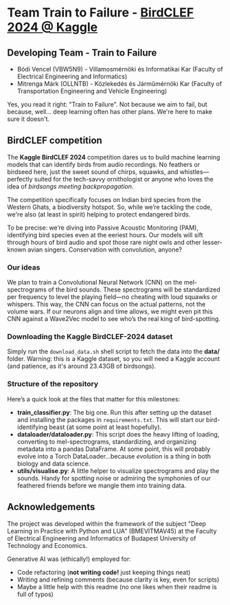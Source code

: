 # Team Train to Failure - [BirdCLEF 2024 @ Kaggle](https://www.kaggle.com/competitions/birdclef-2024)

## Developing Team - Train to Failure

 - Bódi Vencel (VBW5N9) - Villamosmérnöki és Informatikai Kar (Faculty of Electrical Engineering and Informatics)
 - Mitrenga Márk (OLLNTB) - Közlekedés és Járműmérnöki Kar (Faculty of Transportation Engineering and Vehicle Engineering)

Yes, you read it right: "Train to Failure". Not because we aim to fail, but because, well... deep learning often has other plans. We're here to make sure it doesn't.

## BirdCLEF competition

The **Kaggle BirdCLEF 2024** competition dares us to build machine learning models that can identify birds from audio recordings. No feathers or birdseed here, just the sweet sound of chirps, squawks, and whistles—perfectly suited for the tech-savvy ornithologist or anyone who loves the idea of *birdsongs meeting backpropagation*.

The competition specifically focuses on Indian bird species from the Western Ghats, a biodiversity hotspot. So, while we’re tackling the code, we're also (at least in spirit) helping to protect endangered birds. 

To be precise: we’re diving into Passive Acoustic Monitoring (PAM), identifying bird species even at the eeriest hours. Our models will sift through hours of bird audio and spot those rare night owls and other lesser-known avian singers. Conservation with convolution, anyone?

### Our ideas

We plan to train a Convolutional Neural Network (CNN) on the mel-spectrograms of the bird sounds. These spectrograms will be standardized per frequency to level the playing field—no cheating with loud squawks or whispers. This way, the CNN can focus on the actual patterns, not the volume wars. If our neurons align and time allows, we might even pit this CNN against a Wave2Vec model to see who’s the real king of bird-spotting. 

### Downloading the Kaggle BirdCLEF-2024 dataset

Simply run the `download_data.sh` shell script to fetch the data into the **data/** folder. Warning: this is a Kaggle dataset, so you will need a Kaggle account (and patience, as it's around 23.43GB of birdsongs).

### Structure of the repository

Here’s a quick look at the files that matter for this milestones:

 - **train_classifier.py**: The big one. Run this after setting up the dataset and installing the packages in `requirements.txt`. This will start our bird-identifying beast (at some point at least hopefully).
 - **dataloader/dataloader.py**: This script does the heavy lifting of loading, converting to mel-spectrograms, standardizing, and organizing metadata into a pandas DataFrame. At some point, this will probably evolve into a Torch DataLoader...because *evolution* is a thing in both biology and data science.
 - **utils/visualise.py**: A little helper to visualize spectrograms and play the sounds. Handy for spotting noise or admiring the symphonies of our feathered friends before we mangle them into training data.


## Acknowledgements

The project was developed within the framework of the subject "Deep Learning in Practice with Python and LUA" (BMEVITMAV45) at the Faculty of Electrical Engineering and Informatics of Budapest University of Technology and Economics.

Generative AI was (ethically!) employed for:
 - Code refactoring (**not writing code!** just keeping things neat)
 - Writing and refining comments (because clarity is key, even for scripts)
 - Maybe a little help with this readme (no one likes when their readme is full of typos)
 